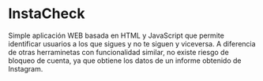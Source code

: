 # InstaCheck
Simple aplicación WEB basada en HTML y JavaScript que permite identificar usuarios a los que sigues y no te siguen y viceversa. A diferencia de otras herraminetas con funcionalidad similar, no existe riesgo de bloqueo de cuenta, ya que obtiene los datos de un informe obtenido de Instagram.
